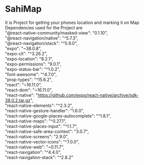 # SahiMap
It is Project for getting your phones location and marking it on Map 
<br>
Dependencies used for the Project are
<br>
    "@react-native-community/masked-view": "0.1.10",
    <br>
    "@react-navigation/native": "^5.7.3",
    <br>
    "@react-navigation/stack": "^5.9.0",
    <br>
    "expo": "~38.0.8",
    <br>
    "expo-cli": "^3.26.2",
    <br>
    "expo-location": "8.2.1",
    <br>
    "expo-permissions": "9.0.1",
    <br>
    "expo-status-bar": "^1.0.2",
    <br>
    "font-awesome": "^4.7.0",
    <br>
    "prop-types": "^15.6.2",
    <br>
    "react": "~16.11.0",
    <br>
    "react-dom": "~16.11.0",
    <br>
    "react-native": "https://github.com/expo/react-native/archive/sdk-38.0.2.tar.gz",
    <br>
    "react-native-elements": "^2.3.2",
    <br>
    "react-native-gesture-handler": "1.6.0",
    <br>
    "react-native-google-places-autocomplete": "^1.8.1",
    <br>
    "react-native-maps": "^0.27.1",
    <br>
    "react-native-places-input": "^1.1.7",
    <br>
    "react-native-safe-area-context": "3.0.7",
    <br>
    "react-native-screens": "2.9.0",
    <br>
    "react-native-vector-icons": "^7.0.0",
    <br>
    "react-native-web": "~0.11.7",
    <br>
    "react-navigation": "^4.4.0",
    <br>
    "react-navigation-stack": "^2.8.2"

